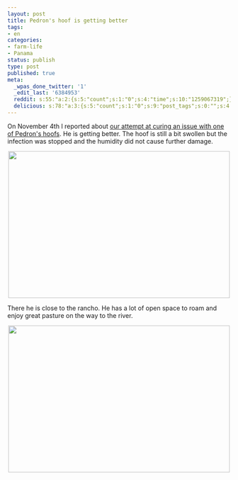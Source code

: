 ```yaml
---
layout: post
title: Pedron's hoof is getting better
tags:
- en
categories:
- farm-life
- Panama
status: publish
type: post
published: true
meta:
  _wpas_done_twitter: '1'
  _edit_last: '6384953'
  reddit: s:55:"a:2:{s:5:"count";s:1:"0";s:4:"time";s:10:"1259067319";}";
  delicious: s:78:"a:3:{s:5:"count";s:1:"0";s:9:"post_tags";s:0:"";s:4:"time";s:10:"1259067318";}";
---
```

On November 4th I reported about <a href="/2009/11/04/pedron-receives-a-house-visit-by-the-medical-team.html">our attempt at curing an issue with one of Pedron's hoofs</a>. He is getting better. The hoof is still a bit swollen but the infection was stopped and the humidity did not cause further damage.

<a href="http://www.flickr.com/photos/34665899@N00/4110838939" title="View '' on Flickr.com"><div style="text-align:center;"><img src="http://farm3.static.flickr.com/2656/4110838939_b4f30109fc.jpg" alt="" border="0" width="500" height="332" /></div></a>

There he is close to the rancho. He has a lot of open space to roam and enjoy great pasture on the way to the river.

<a href="http://www.flickr.com/photos/34665899@N00/4110836787" title="View '' on Flickr.com"><div style="text-align:center;"><img src="http://farm3.static.flickr.com/2632/4110836787_9dca824467.jpg" alt="" border="0" width="500" height="332" /></div></a>
